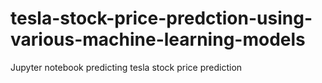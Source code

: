 # tesla-stock-price-predction-using-various-machine-learning-models
Jupyter notebook predicting tesla stock price prediction 
